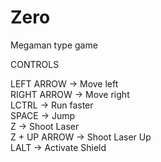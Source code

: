 # Zero
Megaman type game

CONTROLS

LEFT ARROW -> Move left\
RIGHT ARROW -> Move right\
LCTRL -> Run faster\
SPACE -> Jump\
Z -> Shoot Laser\
Z + UP ARROW -> Shoot Laser Up\
LALT -> Activate Shield
